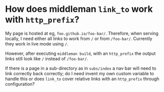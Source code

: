 # How does middleman `link_to` work with `http_prefix`?

My page is hosted at eg, `foo.github.io/foo-bar/`.
Therefore, when serving locally, I need either all links to work from `/` or from `/foo-bar/`.  Currently they work in live mode using `/`.

However, after executing `middleman build`, with an `http_prefix` the output links still look like `/` instead of `/foo-bar/`.

If there is a page in a sub-directory as in `subs/index` a nav bar will need to link correctly back correctly; do I need invent my own custom variable to handle this or does `link_to` cover relative links with an `http_prefix` through configuration?